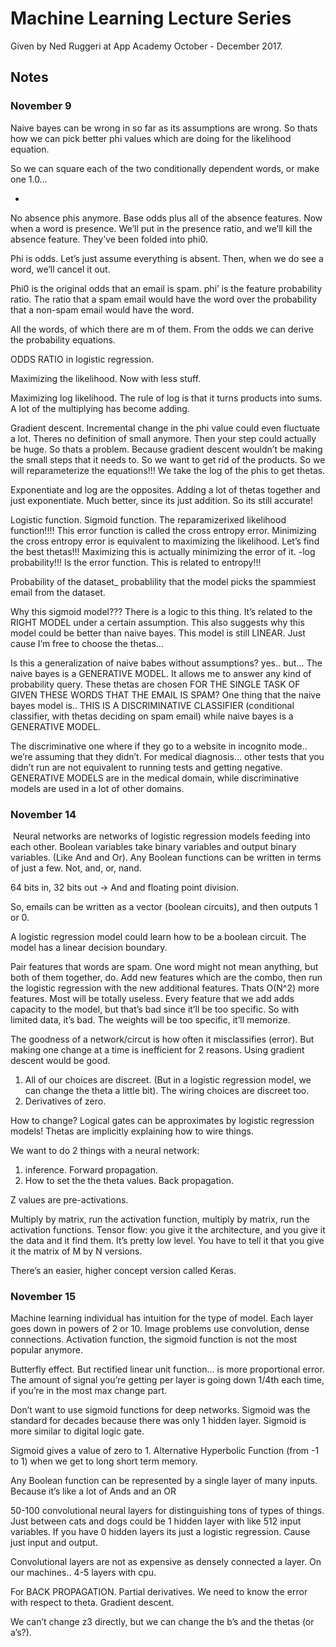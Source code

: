 # Machine Learning Lecture Series
Given by Ned Ruggeri at App Academy October - December 2017.

## Notes

### November 9

Naive bayes can be wrong in so far as its assumptions are wrong.
So thats how we can pick better phi values which are doing for the likelihood equation.

So we can square each of the two conditionally dependent words, or make one 1.0…

-
No absence phis anymore.
Base odds plus all of the absence features.
Now when a word is presence. We’ll put in the presence ratio, and we’ll kill the absence feature. They’ve been folded into phi0.

Phi is odds.
Let’s just assume everything is absent. Then, when we do see a word, we’ll cancel it out.

Phi0 is the original odds that an email is spam.
phi’ is the feature probability ratio. The ratio that a spam email would have the word over the probability that a non-spam email would have the word.

All the words, of which there are m of them.
From the odds we can derive the probability equations.

ODDS RATIO in logistic regression.

Maximizing the likelihood. Now with less stuff.

Maximizing log likelihood. The rule of log is that it turns products into sums.
A lot of the multiplying has become adding.

Gradient descent. Incremental change in the phi value could even fluctuate a lot. Theres no definition of small anymore. Then your step could actually be huge. So thats a problem. Because gradient descent wouldn’t be making the small steps that it needs to. So we want to get rid of the products. So we will reparameterize the equations!!!
We take the log of the phis to get thetas.

Exponentiate and log are the opposites. Adding a lot of thetas together and just exponentiate.
Much better, since its just addition. So its still accurate!

Logistic function. Sigmoid function.
The reparamizerixed likelihood function!!!!
This error function is called the cross entropy error. Minimizing the cross entropy error is equivalent to maximizing the likelihood.
Let’s find the best thetas!!!
Maximizing this is actually minimizing the error of it.
-log probability!!! Is the error function. This is related to entropy!!!

Probability of the dataset_ probablility that the model picks the spammiest email from the dataset.

Why this sigmoid model??? There is a logic to this thing. It’s related to the RIGHT MODEL under a certain assumption. This also suggests why this model could be better than naive bayes. This model is still LINEAR. Just cause I’m free to choose the thetas…

Is this a generalization of naive babes without assumptions? yes.. but…
The naive bayes is a GENERATIVE MODEL. It allows me to answer any kind of probability query.
These thetas are chosen FOR THE SINGLE TASK OF GIVEN THESE WORDS THAT THE EMAIL IS SPAM?
One thing that the naive bayes model is..
THIS IS A DISCRIMINATIVE CLASSIFIER (conditional classifier, with thetas deciding on spam email) while naive bayes is a GENERATIVE MODEL.

The discriminative one where if they go to a website in incognito mode.. we’re assuming that they didn’t.
For medical diagnosis… other tests that you didn’t run are not equivalent to running tests and getting negative.
GENERATIVE MODELS are in the medical domain, while discriminative models are used in a lot of other domains.

### November 14

 Neural networks are networks of logistic regression models feeding into each other.
Boolean variables take binary variables and output binary variables. (Like And and Or).
Any Boolean functions can be written in terms of just a few.
Not, and, or, nand.

64 bits in, 32 bits out -> And and floating point division.

So, emails can be written as a vector (boolean circuits), and then outputs 1 or 0.

A logistic regression model could learn how to be a boolean circuit.
The model has a linear decision boundary.

Pair features that words are spam. One word might not mean anything, but both of them together, do.
Add new features which are the combo, then run the logistic regression with the new additional features.
Thats O(N^2) more features. Most will be totally useless.
Every feature that we add adds capacity to the model, but that’s bad since it’ll be too specific.
So with limited data, it’s bad. The weights will be too specific, it’ll memorize.

The goodness of a network/circut is how often it misclassifies (error).
But making one change at a time is inefficient for 2 reasons. Using gradient descent would be good.
1. All of our choices are discreet. (But in a logistic regression model, we can change the theta a little bit). The wiring choices are discreet too.
2. Derivatives of zero.

How to change? Logical gates can be approximates by logistic regression models!
Thetas are implicitly explaining how to wire things.

We want to do 2 things with a neural network:
1. inference. Forward propagation.
2. How to set the the theta values. Back propagation.

Z values are pre-activations.

Multiply by matrix, run the activation function, multiply by matrix, run the activation functions.
Tensor flow: you give it the architecture, and you give it the data and it find them.
It’s pretty low level. You have to tell it that you give it the matrix of M by N versions.

There’s an easier, higher concept version called Keras.

### November 15

Machine learning individual has intuition for the type of model.
Each layer goes down in powers of 2 or 10.
Image problems use convolution, dense connections.
Activation function, the sigmoid function is not the most popular anymore.

Butterfly effect. But rectified linear unit function… is more proportional error.
The amount of signal you’re getting per layer is going down 1/4th each time, if you’re in the most max change part.

Don’t want to use sigmoid functions for deep networks.
Sigmoid was the standard for decades because there was only 1 hidden layer.
Sigmoid is more similar to digital logic gate.

Sigmoid gives a value of zero to 1.
Alternative Hyperbolic Function (from -1 to 1) when we get to long short term memory.

Any Boolean function can be represented by a single layer of many inputs. Because it’s like a lot of Ands and an OR

50-100 convolutional neural layers for distinguishing tons of types of things.
Just between cats and dogs could be 1 hidden layer with like 512 input variables.
If you have 0 hidden layers its just a logistic regression. Cause just input and output.

Convolutional layers are not as expensive as densely connected a layer.
On our machines.. 4-5 layers with cpu.

For BACK PROPAGATION.
Partial derivatives. We need to know the error with respect to theta.
Gradient descent.

We can’t change z3 directly, but we can change the b’s and the thetas (or a’s?).
